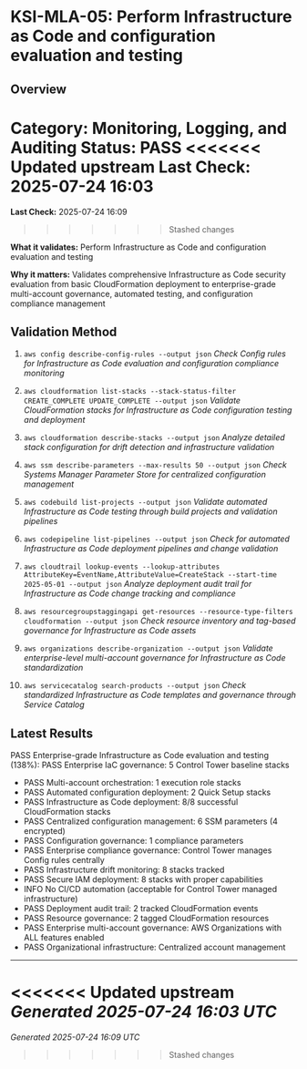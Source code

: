 # KSI-MLA-05: Perform Infrastructure as Code and configuration evaluation and testing

## Overview

**Category:** Monitoring, Logging, and Auditing
**Status:** PASS
<<<<<<< Updated upstream
**Last Check:** 2025-07-24 16:03
=======
**Last Check:** 2025-07-24 16:09
>>>>>>> Stashed changes

**What it validates:** Perform Infrastructure as Code and configuration evaluation and testing

**Why it matters:** Validates comprehensive Infrastructure as Code security evaluation from basic CloudFormation deployment to enterprise-grade multi-account governance, automated testing, and configuration compliance management

## Validation Method

1. `aws config describe-config-rules --output json`
   *Check Config rules for Infrastructure as Code evaluation and configuration compliance monitoring*

2. `aws cloudformation list-stacks --stack-status-filter CREATE_COMPLETE UPDATE_COMPLETE --output json`
   *Validate CloudFormation stacks for Infrastructure as Code configuration testing and deployment*

3. `aws cloudformation describe-stacks --output json`
   *Analyze detailed stack configuration for drift detection and infrastructure validation*

4. `aws ssm describe-parameters --max-results 50 --output json`
   *Check Systems Manager Parameter Store for centralized configuration management*

5. `aws codebuild list-projects --output json`
   *Validate automated Infrastructure as Code testing through build projects and validation pipelines*

6. `aws codepipeline list-pipelines --output json`
   *Check for automated Infrastructure as Code deployment pipelines and change validation*

7. `aws cloudtrail lookup-events --lookup-attributes AttributeKey=EventName,AttributeValue=CreateStack --start-time 2025-05-01 --output json`
   *Analyze deployment audit trail for Infrastructure as Code change tracking and compliance*

8. `aws resourcegroupstaggingapi get-resources --resource-type-filters cloudformation --output json`
   *Check resource inventory and tag-based governance for Infrastructure as Code assets*

9. `aws organizations describe-organization --output json`
   *Validate enterprise-level multi-account governance for Infrastructure as Code standardization*

10. `aws servicecatalog search-products --output json`
   *Check standardized Infrastructure as Code templates and governance through Service Catalog*

## Latest Results

PASS Enterprise-grade Infrastructure as Code evaluation and testing (138%): PASS Enterprise IaC governance: 5 Control Tower baseline stacks
- PASS Multi-account orchestration: 1 execution role stacks
- PASS Automated configuration deployment: 2 Quick Setup stacks
- PASS Infrastructure as Code deployment: 8/8 successful CloudFormation stacks
- PASS Centralized configuration management: 6 SSM parameters (4 encrypted)
- PASS Configuration governance: 1 compliance parameters
- PASS Enterprise compliance governance: Control Tower manages Config rules centrally
- PASS Infrastructure drift monitoring: 8 stacks tracked
- PASS Secure IAM deployment: 8 stacks with proper capabilities
- INFO No CI/CD automation (acceptable for Control Tower managed infrastructure)
- PASS Deployment audit trail: 2 tracked CloudFormation events
- PASS Resource governance: 2 tagged CloudFormation resources
- PASS Enterprise multi-account governance: AWS Organizations with ALL features enabled
- PASS Organizational infrastructure: Centralized account management

---
<<<<<<< Updated upstream
*Generated 2025-07-24 16:03 UTC*
=======
*Generated 2025-07-24 16:09 UTC*
>>>>>>> Stashed changes
